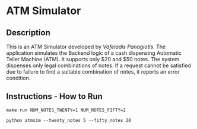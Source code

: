 # ATM Simulator

## Description

This is an ATM Simulator developed by *Vafeiadis Panagiotis*.
The application simulates the Backend logic of a cash dispensing Automatic Teller Machine (ATM). 
It supports only $20 and $50 notes. The system dispenses only legal combinations of notes. If a request cannot be satisfied due to failure to find a suitable combination of notes, it reports an error condition.

## Instructions - How to Run

```
make run NUM_NOTES_TWENTY=1 NUM_NOTES_FIFTY=2
```

```
python atmsim --twenty_notes 5 --fifty_notes 20
```